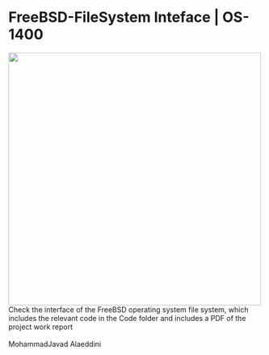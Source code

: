 # FreeBSD-FileSystem Inteface | OS-1400

<img src="https://logosrated.net/wp-content/uploads/parser/FreeBSD-Logo-1.jpg" width="500"/>
Check the interface of the FreeBSD operating system file system, which includes the relevant code in the Code folder and includes a PDF of the project work report
<br/>
<br/>
MohammadJavad Alaeddini 
